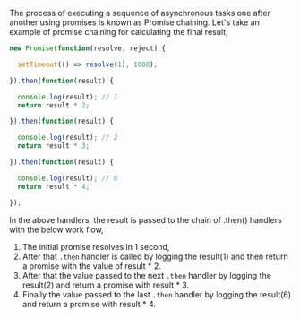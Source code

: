 
 The process of executing a sequence of asynchronous tasks one after another using promises is known as Promise chaining. Let's take an example of promise chaining for calculating the final result,

 ```javascript
 new Promise(function(resolve, reject) {

   setTimeout(() => resolve(1), 1000);

 }).then(function(result) {

   console.log(result); // 1
   return result * 2;

 }).then(function(result) {

   console.log(result); // 2
   return result * 3;

 }).then(function(result) {

   console.log(result); // 6
   return result * 4;

 });
 ```

 In the above handlers, the result is passed to the chain of .then() handlers with the below work flow,
 1. The initial promise resolves in 1 second,
 2. After that `.then` handler is called by logging the result(1) and then return a promise with the value of result * 2.
 3. After that the value passed to the next `.then` handler by logging the result(2) and return a promise with result * 3.
 4. Finally the value passed to the last `.then` handler by logging the result(6) and return a promise with result * 4.
